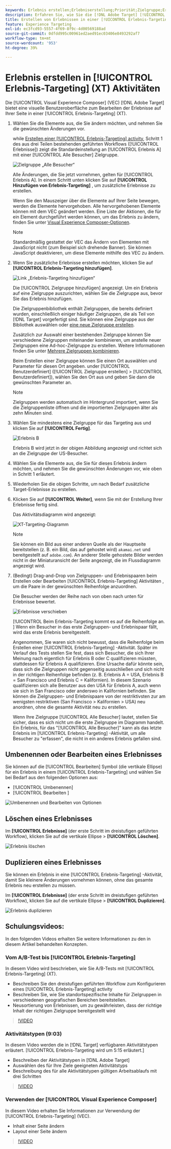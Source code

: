 ```yaml
---
keywords: Erlebnis erstellen;Erlebniserstellung;Priorität;Zielgruppe;Erlebnis;Visual Experience Composer
description: Erfahren Sie, wie Sie die [!DNL Adobe Target] [!UICONTROL Visual Experience Composer] (VEC) zum Erstellen und Bearbeiten von Erlebnissen auf Ihrer Seite in einer [!UICONTROL Erlebnis-Targeting] (XT).
title: Erstellen von Erlebnissen in einer [!UICONTROL Erlebnis-Targeting] Aktivität?
feature: Experience Targeting
exl-id: ec3fcd93-5557-4f69-8f9c-4d00569188ad
source-git-commit: 0dfdd995c00961ed2aed91ec03406e8493292af7
workflow-type: tm+mt
source-wordcount: '953'
ht-degree: 39%

---
```


# Erlebnis erstellen in [!UICONTROL Erlebnis-Targeting] (XT) Aktivitäten

Die [!UICONTROL Visual Experience Composer] (VEC) [!DNL Adobe Target] bietet eine visuelle Benutzeroberfläche zum Bearbeiten der Erlebnisse auf Ihrer Seite in einer [!UICONTROL Erlebnis-Targeting] (XT).

1. Wählen Sie die Elemente aus, die Sie ändern möchten, und nehmen Sie die gewünschten Änderungen vor.

   while [Erstellen einer [!UICONTROL Erlebnis-Targeting] activity](/help/main/c-activities/t-experience-target/t-xt-create/xt-create.md), Schritt 1 des aus drei Teilen bestehenden geführten Workflows ([!UICONTROL Erlebnisse]) zeigt die Standardeinstellung an [!UICONTROL Erlebnis A] mit einer [!UICONTROL Alle Besucher] Zielgruppe.

   ![Zielgruppe „Alle Besucher“](/help/main/c-activities/t-experience-target/t-xt-create/assets/all-visitors.png)

   Alle Änderungen, die Sie jetzt vornehmen, gelten für [!UICONTROL Erlebnis A]. In einem Schritt unten klicken Sie auf **[!UICONTROL Hinzufügen von Erlebnis-Targeting]** , um zusätzliche Erlebnisse zu erstellen.

   Wenn Sie den Mauszeiger über die Elemente auf Ihrer Seite bewegen, werden die Elemente hervorgehoben. Alle hervorgehobenen Elemente können mit dem VEC geändert werden. Eine Liste der Aktionen, die für ein Element durchgeführt werden können, um das Erlebnis zu ändern, finden Sie unter [Visual Experience Composer-Optionen](/help/main/c-experiences/c-visual-experience-composer/viztarget-options.md).

   >[!NOTE]
   >
   >Standardmäßig gestattet der VEC das Ändern von Elementen mit JavaScript nicht (zum Beispiel sich drehende Banner). Sie können JavaScript deaktivieren, um diese Elemente mithilfe des VEC zu ändern.

1. Wenn Sie zusätzliche Erlebnisse erstellen möchten, klicken Sie auf **[!UICONTROL Erlebnis-Targeting hinzufügen]**.

   ![Link „Erlebnis-Targeting hinzufügen“](/help/main/c-activities/t-experience-target/t-xt-create/assets/add-experience-targeting.png)

   Die [!UICONTROL Zielgruppe hinzufügen] angezeigt. Um ein Erlebnis auf eine Zielgruppe auszurichten, wählen Sie die Zielgruppe aus, bevor Sie das Erlebnis hinzufügen.

   Die Zielgruppenbibliothek enthält Zielgruppen, die bereits definiert wurden, einschließlich einiger häufiger Zielgruppen, die als Teil von [!DNL Target] vorgefertigt sind. Sie können eine Zielgruppe aus der Bibliothek auswählen oder [eine neue Zielgruppe erstellen](/help/main/c-target/c-audiences/audiences.md#concept_65BE870D290E412D8BBF557EEA67C271).

   Zusätzlich zur Auswahl einer bestehenden Zielgruppe können Sie verschiedene Zielgruppen miteinander kombinieren, um anstelle neuer Zielgruppen eine Ad-hoc-Zielgruppe zu erstellen. Weitere Informationen finden Sie unter [Mehrere Zielgruppen kombinieren](/help/main/c-target/combining-multiple-audiences.md#concept_A7386F1EA4394BD2AB72399C225981E5).

   Beim Erstellen einer Zielgruppe können Sie einen Ort auswählen und Parameter für diesen Ort angeben. under [!UICONTROL Benutzerdefiniert] ([!UICONTROL Zielgruppe erstellen] > [!UICONTROL Benutzerdefiniert]), wählen Sie den Ort aus und geben Sie dann die gewünschten Parameter an.

   >[!NOTE]
   >
   >Zielgruppen werden automatisch im Hintergrund importiert, wenn Sie die Zielgruppenliste öffnen und die importierten Zielgruppen älter als zehn Minuten sind.

1. Wählen Sie mindestens eine Zielgruppe für das Targeting aus und klicken Sie auf **[!UICONTROL Fertig]**.

   ![Erlebnis B](/help/main/c-activities/t-experience-target/t-xt-create/assets/experience-b.png)

   Erlebnis B wird jetzt in der obigen Abbildung angezeigt und richtet sich an die Zielgruppe der US-Besucher.

1. Wählen Sie die Elemente aus, die Sie für dieses Erlebnis ändern möchten, und nehmen Sie die gewünschten Änderungen vor, wie oben in Schritt 1 erläutert.

1. Wiederholen Sie die obigen Schritte, um nach Bedarf zusätzliche Target-Erlebnisse zu erstellen.

1. Klicken Sie auf **[!UICONTROL Weiter]**, wenn Sie mit der Erstellung Ihrer Erlebnisse fertig sind.

   Das Aktivitätsdiagramm wird angezeigt:

   ![XT-Targeting-Diagramm](/help/main/c-activities/t-experience-target/t-xt-create/assets/xt_diagram-new.png)

   >[!NOTE]
   >
   >Sie können ein Bild aus einer anderen Quelle als der Hauptseite bereitstellen (z. B. ein Bild, das auf gehostet wird) `akamai.net` und bereitgestellt auf `adobe.com`). An anderer Stelle gehostete Bilder werden nicht in der Miniaturansicht der Seite angezeigt, die im Flussdiagramm angezeigt wird.

1. (Bedingt) Drag-and-Drop von Zielgruppen- und Erlebnispaaren beim Erstellen oder Bearbeiten [!UICONTROL Erlebnis-Targeting] Aktivitäten , um die Paare in der gewünschten Reihenfolge anzuordnen.

   Die Besucher werden der Reihe nach von oben nach unten für Erlebnisse bewertet.

   ![Erlebnisse verschieben](/help/main/c-activities/t-experience-target/t-xt-create/assets/move_experiences-new.png)

   [!UICONTROL Beim Erlebnis-Targeting kommt es auf die Reihenfolge an. ] Wenn ein Besucher in das erste Zielgruppen- und Erlebnispaar fällt, wird das erste Erlebnis bereitgestellt.

   Angenommen, Sie waren sich nicht bewusst, dass die Reihenfolge beim Erstellen einer [!UICONTROL Erlebnis-Targeting] -Aktivität. Später im Verlauf des Tests stellen Sie fest, dass sich Besucher, die sich Ihrer Meinung nach eigentlich für Erlebnis B oder C qualifizieren müssten, stattdessen für Erlebnis A qualifizieren. Eine Ursache dafür könnte sein, dass sich die Zielgruppen nicht gegenseitig ausschließen und sich nicht in der richtigen Reihenfolge befinden (z. B. Erlebnis A = USA, Erlebnis B = San Francisco und Erlebnis C = Kalifornien). In diesem Szenario qualifizieren sich alle Benutzer aus den USA für Erlebnis A, auch wenn sie sich in San Francisco oder anderswo in Kalifornien befinden. Sie können die Zielgruppen- und Erlebnispaare von der restriktivsten zur am wenigsten restriktiven (San Francisco > Kalifornien > USA) neu anordnen, ohne die gesamte Aktivität neu zu erstellen.

   Wenn Ihre Zielgruppe [!UICONTROL Alle Besucher] lautet, stellen Sie sicher, dass es sich nicht um die erste Zielgruppe im Diagramm handelt. Ein Erlebnis, für das &quot;[!UICONTROL Alle Besucher]&quot; kann als das letzte Erlebnis im [!UICONTROL Erlebnis-Targeting] -Aktivität, um alle Besucher zu &quot;erfassen&quot;, die nicht in ein anderes Erlebnis gefallen sind.

## Umbenennen oder Bearbeiten eines Erlebnisses

Sie können auf die [!UICONTROL Bearbeiten] Symbol (die vertikale Ellipse) für ein Erlebnis in einem [!UICONTROL Erlebnis-Targeting] und wählen Sie bei Bedarf aus den folgenden Optionen aus:

* [!UICONTROL Umbenennen]
* [!UICONTROL Bearbeiten ]

![Umbenennen und Bearbeiten von Optionen](/help/main/c-activities/t-experience-target/t-xt-create/assets/experience_edit-new.png)

## Löschen eines Erlebnisses

Im **[!UICONTROL Erlebnisse]** (der erste Schritt im dreistufigen geführten Workflow), klicken Sie auf die vertikale Ellipse > **[!UICONTROL Löschen]**.

![Erlebnis löschen](/help/main/c-activities/t-experience-target/t-xt-create/assets/delete-experience.png)

## Duplizieren eines Erlebnisses

Sie können ein Erlebnis in eine [!UICONTROL Erlebnis-Targeting] -Aktivität, damit Sie kleinere Änderungen vornehmen können, ohne das gesamte Erlebnis neu erstellen zu müssen.

Im **[!UICONTROL Erlebnisse]** (der erste Schritt im dreistufigen geführten Workflow), klicken Sie auf die vertikale Ellipse > **[!UICONTROL Duplizieren]**.

![Erlebnis duplizieren](/help/main/c-activities/t-experience-target/t-xt-create/assets/duplicate_experience-new.png)

## Schulungsvideos:

In den folgenden Videos erhalten Sie weitere Informationen zu den in diesem Artikel behandelten Konzepten.

### Vom A/B-Test bis [!UICONTROL Erlebnis-Targeting]

In diesem Video wird beschrieben, wie Sie A/B-Tests mit [!UICONTROL Erlebnis-Targeting] (XT).

* Beschreiben Sie den dreistufigen geführten Workflow zum Konfigurieren eines [!UICONTROL Erlebnis-Targeting] activity
* Beschreiben Sie, wie Sie standortspezifische Inhalte für Zielgruppen in verschiedenen geografischen Bereichen bereitstellen.
* Neusortierung von Erlebnissen, um zu gewährleisten, dass der richtige Inhalt der richtigen Zielgruppe bereitgestellt wird

>[!VIDEO](https://video.tv.adobe.com/v/22418/)

### Aktivitätstypen (9:03)

In diesem Video werden die in [!DNL Target] verfügbaren Aktivitätstypen erläutert. [!UICONTROL Erlebnis-Targeting wird um 5:15 erläutert.]

* Beschreiben der Aktivitätstypen in [!DNL Adobe Target]
* Auswählen des für Ihre Ziele geeigneten Aktivitätstyps
* Beschreibung des für alle Aktivitätstypen gültigen Arbeitsablaufs mit drei Schritten

>[!VIDEO](https://video.tv.adobe.com/v/17386)

### Verwenden der [!UICONTROL Visual Experience Composer]

In diesem Video erhalten Sie Informationen zur Verwendung der [!UICONTROL Erlebnis-Targeting] (VEC).

* Inhalt einer Seite ändern
* Layout einer Seite ändern

>[!VIDEO](https://video.tv.adobe.com/v/17399)
